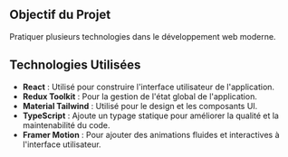 ## Objectif du Projet
Pratiquer plusieurs technologies dans le développement web moderne.


## Technologies Utilisées
- **React** : Utilisé pour construire l'interface utilisateur de l'application.
- **Redux Toolkit** : Pour la gestion de l'état global de l'application.
- **Material Tailwind** : Utilisé pour le design et les composants UI.
- **TypeScript** : Ajoute un typage statique pour améliorer la qualité et la maintenabilité du code.
- **Framer Motion** : Pour ajouter des animations fluides et interactives à l'interface utilisateur.
 